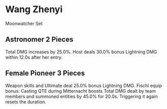 # Wang Zhenyi

Moonwatcher Set

## Astronomer 2 Pieces

Total DMG increases by 25.0%. Host deals 30.0% bonus Lightning DMG within 12.0s after her entry.

## Female Pioneer 3 Pieces

Weapon skills and Ultimate deal 25.0% bonus Lightning DMG. Fischl equip bonus: Casting QTE during Mitternacht boosts Total DMG dealt by team members and summoned entities by 45.0% for 20.0s. Triggering it again resets the duration.